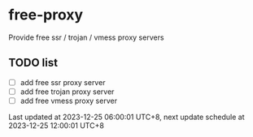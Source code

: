 
# free-proxy
Provide free ssr / trojan / vmess proxy servers


## TODO list
- [ ] add free ssr proxy server
- [ ] add free trojan proxy server
- [ ] add free vmess proxy server

Last updated at 2023-12-25 06:00:01 UTC+8, next update schedule at 2023-12-25 12:00:01 UTC+8

